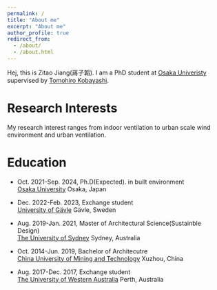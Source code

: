 ```yaml
---
permalink: /
title: "About me"
excerpt: "About me"
author_profile: true
redirect_from: 
  - /about/
  - /about.html
---
```

Hej, this is Zitao Jiang(蔣子韜). I am a PhD student at [Osaka Univeristy](http://www.arch.eng.osaka-u.ac.jp/~labo4/index-j.html) supervised by [Tomohiro Kobayashi](https://scholar.google.co.jp/citations?user=G-qZ56wAAAAJ&hl=ja).


Research Interests
======
My research interest ranges from indoor ventilation to urban scale wind environment and urban ventilation.

Education
======
- Oct. 2021-Sep. 2024, Ph.D(Expected). in built environment <br>
[Osaka University](https://www.osaka-u.ac.jp/en) Osaka, Japan

- Dec. 2022-Feb. 2023, Exchange student <br>
[University of Gävle](https://www.hig.se/Ext/En/University-of-Gavle.html) Gävle, Sweden

- Aug. 2019-Jan. 2021, Master of Architectural Science(Sustainble Design)<br>
[The University of Sydney](https://www.sydney.edu.au/) Sydney, Australia 

- Oct. 2014-Jun. 2019, Bachelor of Architecutre<br>
[China University of Mining and Technology](https://global.cumt.edu.cn/) Xuzhou, China

- Aug. 2017-Dec. 2017, Exchange student<br>
[The University of Western Australia](https://www.uwa.edu.au/) Perth, Australia

